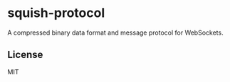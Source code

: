 # squish-protocol
A compressed binary data format and message protocol for WebSockets.

## License

MIT
